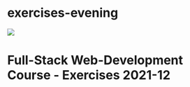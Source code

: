 # exercises-evening
![](https://i.imgur.com/JvPPOxO.png)

# Full-Stack Web-Development Course - Exercises 2021-12
